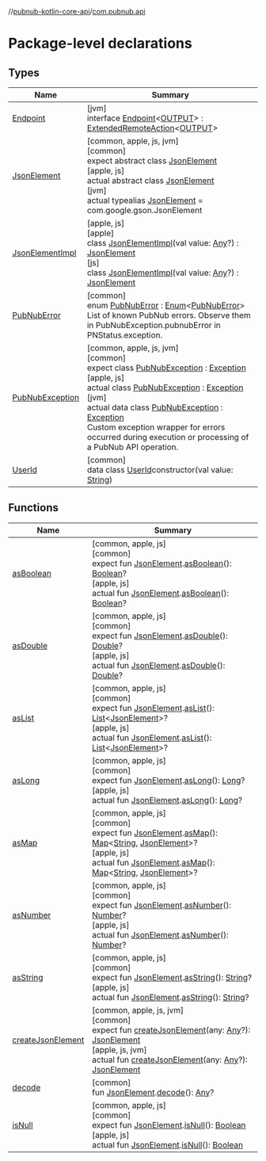 //[pubnub-kotlin-core-api](../../index.md)/[com.pubnub.api](index.md)

# Package-level declarations

## Types

| Name | Summary |
|---|---|
| [Endpoint](-endpoint/index.md) | [jvm]<br>interface [Endpoint](-endpoint/index.md)&lt;[OUTPUT](-endpoint/index.md)&gt; : [ExtendedRemoteAction](../../../../pubnub-kotlin/pubnub-kotlin-core-api/pubnub-kotlin-core-api/com.pubnub.api.endpoints.remoteaction/-extended-remote-action/index.md)&lt;[OUTPUT](-endpoint/index.md)&gt; |
| [JsonElement](-json-element/index.md) | [common, apple, js, jvm]<br>[common]<br>expect abstract class [JsonElement](-json-element/index.md)<br>[apple, js]<br>actual abstract class [JsonElement](-json-element/index.md)<br>[jvm]<br>actual typealias [JsonElement](-json-element/index.md) = com.google.gson.JsonElement |
| [JsonElementImpl](../../../../pubnub-kotlin/pubnub-kotlin-core-api/pubnub-kotlin-core-api/com.pubnub.api/[js]-json-element-impl/index.md) | [apple, js]<br>[apple]<br>class [JsonElementImpl]([apple]-json-element-impl/index.md)(val value: [Any](https://kotlinlang.org/api/latest/jvm/stdlib/kotlin-stdlib/kotlin/-any/index.html)?) : [JsonElement](-json-element/index.md)<br>[js]<br>class [JsonElementImpl]([js]-json-element-impl/index.md)(val value: [Any](https://kotlinlang.org/api/latest/jvm/stdlib/kotlin-stdlib/kotlin/-any/index.html)?) : [JsonElement](-json-element/index.md) |
| [PubNubError](-pub-nub-error/index.md) | [common]<br>enum [PubNubError](-pub-nub-error/index.md) : [Enum](https://kotlinlang.org/api/latest/jvm/stdlib/kotlin-stdlib/kotlin/-enum/index.html)&lt;[PubNubError](-pub-nub-error/index.md)&gt; <br>List of known PubNub errors. Observe them in PubNubException.pubnubError in PNStatus.exception. |
| [PubNubException](-pub-nub-exception/index.md) | [common, apple, js, jvm]<br>[common]<br>expect class [PubNubException](-pub-nub-exception/index.md) : [Exception](https://kotlinlang.org/api/latest/jvm/stdlib/kotlin-stdlib/kotlin/-exception/index.html)<br>[apple, js]<br>actual class [PubNubException](-pub-nub-exception/index.md) : [Exception](https://kotlinlang.org/api/latest/jvm/stdlib/kotlin-stdlib/kotlin/-exception/index.html)<br>[jvm]<br>actual data class [PubNubException](-pub-nub-exception/index.md) : [Exception](https://docs.oracle.com/javase/8/docs/api/java/lang/Exception.html)<br>Custom exception wrapper for errors occurred during execution or processing of a PubNub API operation. |
| [UserId](-user-id/index.md) | [common]<br>data class [UserId](-user-id/index.md)constructor(val value: [String](https://kotlinlang.org/api/latest/jvm/stdlib/kotlin-stdlib/kotlin/-string/index.html)) |

## Functions

| Name | Summary |
|---|---|
| [asBoolean](as-boolean.md) | [common, apple, js]<br>[common]<br>expect fun [JsonElement](-json-element/index.md).[asBoolean](as-boolean.md)(): [Boolean](https://kotlinlang.org/api/latest/jvm/stdlib/kotlin-stdlib/kotlin/-boolean/index.html)?<br>[apple, js]<br>actual fun [JsonElement](-json-element/index.md).[asBoolean](as-boolean.md)(): [Boolean](https://kotlinlang.org/api/latest/jvm/stdlib/kotlin-stdlib/kotlin/-boolean/index.html)? |
| [asDouble](as-double.md) | [common, apple, js]<br>[common]<br>expect fun [JsonElement](-json-element/index.md).[asDouble](as-double.md)(): [Double](https://kotlinlang.org/api/latest/jvm/stdlib/kotlin-stdlib/kotlin/-double/index.html)?<br>[apple, js]<br>actual fun [JsonElement](-json-element/index.md).[asDouble](as-double.md)(): [Double](https://kotlinlang.org/api/latest/jvm/stdlib/kotlin-stdlib/kotlin/-double/index.html)? |
| [asList](as-list.md) | [common, apple, js]<br>[common]<br>expect fun [JsonElement](-json-element/index.md).[asList](as-list.md)(): [List](https://kotlinlang.org/api/latest/jvm/stdlib/kotlin-stdlib/kotlin.collections/-list/index.html)&lt;[JsonElement](-json-element/index.md)&gt;?<br>[apple, js]<br>actual fun [JsonElement](-json-element/index.md).[asList](as-list.md)(): [List](https://kotlinlang.org/api/latest/jvm/stdlib/kotlin-stdlib/kotlin.collections/-list/index.html)&lt;[JsonElement](-json-element/index.md)&gt;? |
| [asLong](as-long.md) | [common, apple, js]<br>[common]<br>expect fun [JsonElement](-json-element/index.md).[asLong](as-long.md)(): [Long](https://kotlinlang.org/api/latest/jvm/stdlib/kotlin-stdlib/kotlin/-long/index.html)?<br>[apple, js]<br>actual fun [JsonElement](-json-element/index.md).[asLong](as-long.md)(): [Long](https://kotlinlang.org/api/latest/jvm/stdlib/kotlin-stdlib/kotlin/-long/index.html)? |
| [asMap](as-map.md) | [common, apple, js]<br>[common]<br>expect fun [JsonElement](-json-element/index.md).[asMap](as-map.md)(): [Map](https://kotlinlang.org/api/latest/jvm/stdlib/kotlin-stdlib/kotlin.collections/-map/index.html)&lt;[String](https://kotlinlang.org/api/latest/jvm/stdlib/kotlin-stdlib/kotlin/-string/index.html), [JsonElement](-json-element/index.md)&gt;?<br>[apple, js]<br>actual fun [JsonElement](-json-element/index.md).[asMap](as-map.md)(): [Map](https://kotlinlang.org/api/latest/jvm/stdlib/kotlin-stdlib/kotlin.collections/-map/index.html)&lt;[String](https://kotlinlang.org/api/latest/jvm/stdlib/kotlin-stdlib/kotlin/-string/index.html), [JsonElement](-json-element/index.md)&gt;? |
| [asNumber](as-number.md) | [common, apple, js]<br>[common]<br>expect fun [JsonElement](-json-element/index.md).[asNumber](as-number.md)(): [Number](https://kotlinlang.org/api/latest/jvm/stdlib/kotlin-stdlib/kotlin/-number/index.html)?<br>[apple, js]<br>actual fun [JsonElement](-json-element/index.md).[asNumber](as-number.md)(): [Number](https://kotlinlang.org/api/latest/jvm/stdlib/kotlin-stdlib/kotlin/-number/index.html)? |
| [asString](as-string.md) | [common, apple, js]<br>[common]<br>expect fun [JsonElement](-json-element/index.md).[asString](as-string.md)(): [String](https://kotlinlang.org/api/latest/jvm/stdlib/kotlin-stdlib/kotlin/-string/index.html)?<br>[apple, js]<br>actual fun [JsonElement](-json-element/index.md).[asString](as-string.md)(): [String](https://kotlinlang.org/api/latest/jvm/stdlib/kotlin-stdlib/kotlin/-string/index.html)? |
| [createJsonElement](create-json-element.md) | [common, apple, js, jvm]<br>[common]<br>expect fun [createJsonElement](create-json-element.md)(any: [Any](https://kotlinlang.org/api/latest/jvm/stdlib/kotlin-stdlib/kotlin/-any/index.html)?): [JsonElement](-json-element/index.md)<br>[apple, js, jvm]<br>actual fun [createJsonElement](create-json-element.md)(any: [Any](https://kotlinlang.org/api/latest/jvm/stdlib/kotlin-stdlib/kotlin/-any/index.html)?): [JsonElement](-json-element/index.md) |
| [decode](decode.md) | [common]<br>fun [JsonElement](-json-element/index.md).[decode](decode.md)(): [Any](https://kotlinlang.org/api/latest/jvm/stdlib/kotlin-stdlib/kotlin/-any/index.html)? |
| [isNull](is-null.md) | [common, apple, js]<br>[common]<br>expect fun [JsonElement](-json-element/index.md).[isNull](is-null.md)(): [Boolean](https://kotlinlang.org/api/latest/jvm/stdlib/kotlin-stdlib/kotlin/-boolean/index.html)<br>[apple, js]<br>actual fun [JsonElement](-json-element/index.md).[isNull](is-null.md)(): [Boolean](https://kotlinlang.org/api/latest/jvm/stdlib/kotlin-stdlib/kotlin/-boolean/index.html) |
